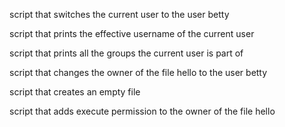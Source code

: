 script that switches the current user to the user betty

script that prints the effective username of the current user

script that prints all the groups the current user is part of

script that changes the owner of the file hello to the user betty

script that creates an empty file

script that adds execute permission to the owner of the file hello
